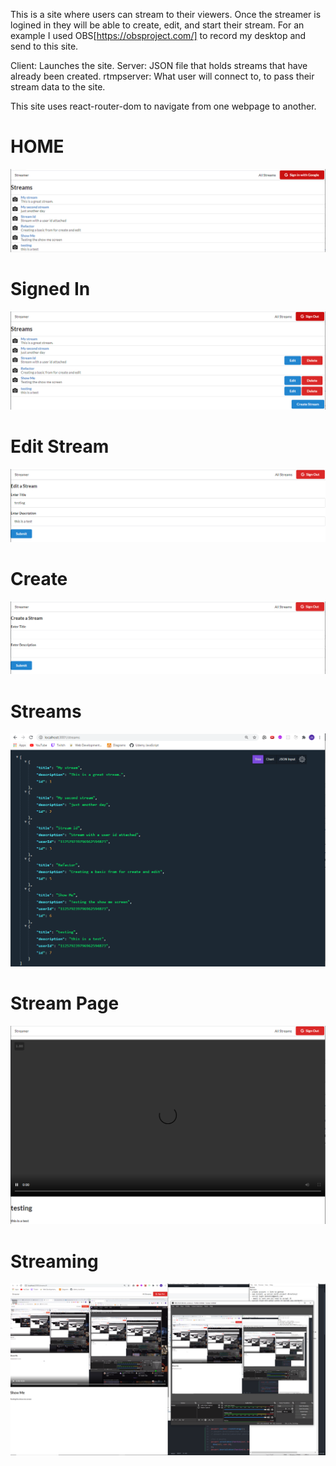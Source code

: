 This is a site where users can stream to their viewers. Once the streamer is logined in they will be able to create, edit, and start their stream. For an example I used OBS[https://obsproject.com/] to record my desktop and send to this site. 

Client: Launches the site.
Server: JSON file that holds streams that have already been created.
rtmpserver: What user will connect to, to pass their stream data to the site.

This site uses react-router-dom to navigate from one webpage to another.


# HOME 
![alt text](https://github.com/jcmalott/TwitchTVClone/blob/master/picture/Twitch_signin.PNG)

# Signed In 
![alt text](https://github.com/jcmalott/TwitchTVClone/blob/master/picture/Twitch_signedin.PNG)

# Edit Stream 
![alt text](https://github.com/jcmalott/TwitchTVClone/blob/master/picture/Twitch_edit.PNG)

# Create 
![alt text](https://github.com/jcmalott/TwitchTVClone/blob/master/picture/twitch_create.PNG)

# Streams 
![alt text](https://github.com/jcmalott/TwitchTVClone/blob/master/picture/Twitch_streams.PNG)

# Stream Page 
![alt text](https://github.com/jcmalott/TwitchTVClone/blob/master/picture/Twitch_stream.PNG)

# Streaming 
![alt text](https://github.com/jcmalott/TwitchTVClone/blob/master/picture/Twitch_streaming.PNG)
